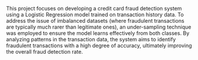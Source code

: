 This project focuses on developing a credit card fraud detection system using a Logistic Regression model trained on transaction history data. To address the issue of imbalanced datasets (where fraudulent transactions are typically much rarer than legitimate ones), an under-sampling technique was employed to ensure the model learns effectively from both classes. By analyzing patterns in the transaction data, the system aims to identify fraudulent transactions with a high degree of accuracy, ultimately improving the overall fraud detection rate.
